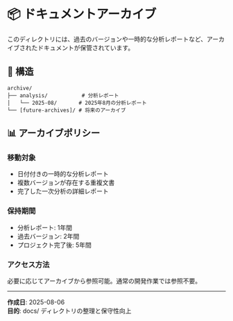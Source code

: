 # 📦 ドキュメントアーカイブ

このディレクトリには、過去のバージョンや一時的な分析レポートなど、アーカイブされたドキュメントが保管されています。

## 📁 構造

```
archive/
├── analysis/           # 分析レポート
│   └── 2025-08/       # 2025年8月の分析レポート
└── [future-archives]/ # 将来のアーカイブ
```

## 📊 アーカイブポリシー

### 移動対象
- 日付付きの一時的な分析レポート
- 複数バージョンが存在する重複文書
- 完了した一次分析の詳細レポート

### 保持期間
- 分析レポート: 1年間
- 過去バージョン: 2年間
- プロジェクト完了後: 5年間

### アクセス方法
必要に応じてアーカイブから参照可能。通常の開発作業では参照不要。

---
**作成日**: 2025-08-06  
**目的**: docs/ ディレクトリの整理と保守性向上